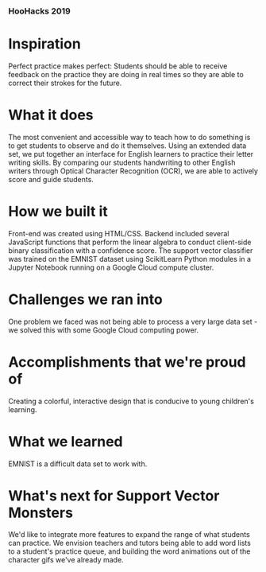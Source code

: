 ### HooHacks 2019

# Inspiration
Perfect practice makes perfect: Students should be able to receive feedback on the practice they are doing in real times so they are able to correct their strokes for the future.

# What it does
The most convenient and accessible way to teach how to do something is to get students to observe and do it themselves. Using an extended data set, we put together an interface for English learners to practice their letter writing skills. By comparing our students handwriting to other English writers through Optical Character Recognition (OCR), we are able to actively score and guide students.

# How we built it
Front-end was created using HTML/CSS. Backend included several JavaScript functions that perform the linear algebra to conduct client-side binary classification with a confidence score. The support vector classifier was trained on the EMNIST dataset using ScikitLearn Python modules in a Jupyter Notebook running on a Google Cloud compute cluster.

# Challenges we ran into
One problem we faced was not being able to process a very large data set - we solved this with some Google Cloud computing power.

# Accomplishments that we're proud of
Creating a colorful, interactive design that is conducive to young children's learning.

# What we learned
EMNIST is a difficult data set to work with.

# What's next for Support Vector Monsters
We'd like to integrate more features to expand the range of what students can practice. We envision teachers and tutors being able to add word lists to a student's practice queue, and building the word animations out of the character gifs we've already made.
